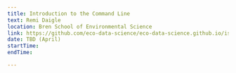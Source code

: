 ```yaml
---
title: Introduction to the Command Line
text: Remi Daigle
location: Bren School of Environmental Science
link: https://github.com/eco-data-science/eco-data-science.github.io/issues/11
date: TBD (April)
startTime: 
endTime: 

---
```

